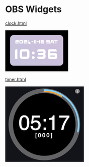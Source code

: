# OBS Widgets

[clock.html](clock.html)

![](img/clock.png)

[timer.html](timer.html)

![](img/timer.png)